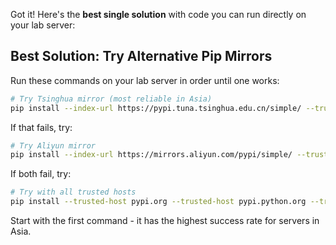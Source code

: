 Got it! Here's the **best single solution** with code you can run directly on your lab server:

## Best Solution: Try Alternative Pip Mirrors

Run these commands on your lab server in order until one works:

```bash
# Try Tsinghua mirror (most reliable in Asia)
pip install --index-url https://pypi.tuna.tsinghua.edu.cn/simple/ --trusted-host pypi.tuna.tsinghua.edu.cn torch>=1.12.1 torch-geometric>=2.1.0 torch-scatter>=2.0.9 torch-sparse>=0.6.15 pandas>=1.3.5 numpy>=1.21.5 scikit-learn>=1.0.2 rdkit>=2022.03.5 tqdm>=4.62.1 matplotlib>=3.5.0 seaborn>=0.11.0 cobra>=0.22.1 optlang>=1.5.2 joblib>=1.2.0
```

If that fails, try:

```bash
# Try Aliyun mirror
pip install --index-url https://mirrors.aliyun.com/pypi/simple/ --trusted-host mirrors.aliyun.com torch>=1.12.1 torch-geometric>=2.1.0 torch-scatter>=2.0.9 torch-sparse>=0.6.15 pandas>=1.3.5 numpy>=1.21.5 scikit-learn>=1.0.2 rdkit>=2022.03.5 tqdm>=4.62.1 matplotlib>=3.5.0 seaborn>=0.11.0 cobra>=0.22.1 optlang>=1.5.2 joblib>=1.2.0
```

If both fail, try:

```bash
# Try with all trusted hosts
pip install --trusted-host pypi.org --trusted-host pypi.python.org --trusted-host files.pythonhosted.org --trusted-host pypi.tuna.tsinghua.edu.cn --trusted-host mirrors.aliyun.com torch>=1.12.1 torch-geometric>=2.1.0 torch-scatter>=2.0.9 torch-sparse>=0.6.15 pandas>=1.3.5 numpy>=1.21.5 scikit-learn>=1.0.2 rdkit>=2022.03.5 tqdm>=4.62.1 matplotlib>=3.5.0 seaborn>=0.11.0 cobra>=0.22.1 optlang>=1.5.2 joblib>=1.2.0
```

Start with the first command - it has the highest success rate for servers in Asia.
